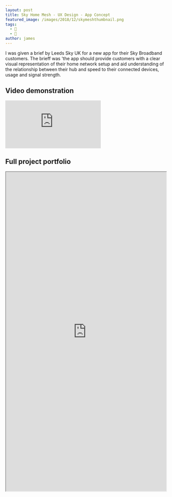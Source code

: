 ```yaml
---
layout: post
title: Sky Home Mesh - UX Design - App Concept
featured_image: /images/2018/12/skymeshthumbnail.png
tags:
  - 🎨
  - 📼
author: james
---
```


I was given a brief by Leeds Sky UK for a new app for their Sky Broadband customers. The brieff was 'the app should provide customers with a clear visual representation of their home network setup and aid understanding of the relationship between their hub and speed to their connected devices, usage and signal strength.

## Video demonstration

<iframe src='https://www.youtube.com/embed/6Ems5isTrTw' frameborder='0' allowfullscreen></iframe>

## Full project portfolio

<iframe src="https://drive.google.com/file/d/1UQCx3sizXV4iB5jZ7Wt53eiR-9y45Ily/preview" width="100%" height="1000"></iframe>
